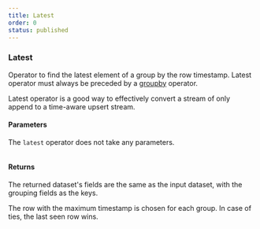 ```yaml
---
title: Latest 
order: 0
status: published
---
```

### Latest
Operator to find the latest element of a group by the row timestamp. Latest 
operator must always be preceded by a [groupby](/api-reference/operators/groupby) 
operator. 

Latest operator is a good way to effectively convert a stream of only append
to a time-aware upsert stream.

#### Parameters
The `latest` operator does not take any parameters.

<pre snippet="api-reference/operators/latest#basic" status="success"
    message="Dataset with just the latest transaction of each user">
</pre>

#### Returns
<Expandable type="Dataset">
The returned dataset's fields are the same as the input dataset, with the 
grouping fields as the keys.  

The row with the maximum timestamp is chosen for each group. In case of ties, 
the last seen row wins.
</Expandable>
